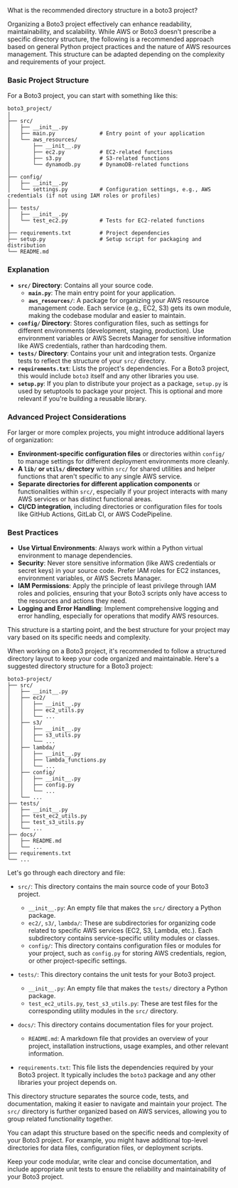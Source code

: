 What is the recommended directory structure in a boto3 project?

Organizing a Boto3 project effectively can enhance readability, maintainability, and scalability. While AWS or Boto3 doesn't prescribe a specific directory structure, the following is a recommended approach based on general Python project practices and the nature of AWS resources management. This structure can be adapted depending on the complexity and requirements of your project.

### Basic Project Structure

For a Boto3 project, you can start with something like this:

```
boto3_project/
│
├── src/
│   ├── __init__.py
│   ├── main.py              # Entry point of your application
│   └── aws_resources/
│       ├── __init__.py
│       ├── ec2.py           # EC2-related functions
│       ├── s3.py            # S3-related functions
│       └── dynamodb.py      # DynamoDB-related functions
│
├── config/
│   ├── __init__.py
│   └── settings.py          # Configuration settings, e.g., AWS credentials (if not using IAM roles or profiles)
│
├── tests/
│   ├── __init__.py
│   └── test_ec2.py          # Tests for EC2-related functions
│
├── requirements.txt         # Project dependencies
├── setup.py                 # Setup script for packaging and distribution
└── README.md
```

### Explanation

- **`src/` Directory**: Contains all your source code.
    - **`main.py`**: The main entry point for your application.
    - **`aws_resources/`**: A package for organizing your AWS resource management code. Each service (e.g., EC2, S3) gets its own module, making the codebase modular and easier to maintain.
- **`config/` Directory**: Stores configuration files, such as settings for different environments (development, staging, production). Use environment variables or AWS Secrets Manager for sensitive information like AWS credentials, rather than hardcoding them.
- **`tests/` Directory**: Contains your unit and integration tests. Organize tests to reflect the structure of your `src/` directory.
- **`requirements.txt`**: Lists the project's dependencies. For a Boto3 project, this would include `boto3` itself and any other libraries you use.
- **`setup.py`**: If you plan to distribute your project as a package, `setup.py` is used by setuptools to package your project. This is optional and more relevant if you're building a reusable library.

### Advanced Project Considerations

For larger or more complex projects, you might introduce additional layers of organization:

- **Environment-specific configuration files** or directories within `config/` to manage settings for different deployment environments more cleanly.
- **A `lib/` or `utils/` directory** within `src/` for shared utilities and helper functions that aren't specific to any single AWS service.
- **Separate directories for different application components** or functionalities within `src/`, especially if your project interacts with many AWS services or has distinct functional areas.
- **CI/CD integration**, including directories or configuration files for tools like GitHub Actions, GitLab CI, or AWS CodePipeline.

### Best Practices

- **Use Virtual Environments**: Always work within a Python virtual environment to manage dependencies.
- **Security**: Never store sensitive information (like AWS credentials or secret keys) in your source code. Prefer IAM roles for EC2 instances, environment variables, or AWS Secrets Manager.
- **IAM Permissions**: Apply the principle of least privilege through IAM roles and policies, ensuring that your Boto3 scripts only have access to the resources and actions they need.
- **Logging and Error Handling**: Implement comprehensive logging and error handling, especially for operations that modify AWS resources.

This structure is a starting point, and the best structure for your project may vary based on its specific needs and complexity.

When working on a Boto3 project, it's recommended to follow a structured directory layout to keep your code organized and maintainable. Here's a suggested directory structure for a Boto3 project:

```
boto3-project/
├── src/
│   ├── __init__.py
│   ├── ec2/
│   │   ├── __init__.py
│   │   ├── ec2_utils.py
│   │   └── ...
│   ├── s3/
│   │   ├── __init__.py
│   │   ├── s3_utils.py
│   │   └── ...
│   ├── lambda/
│   │   ├── __init__.py
│   │   ├── lambda_functions.py
│   │   └── ...
│   ├── config/
│   │   ├── __init__.py
│   │   ├── config.py
│   │   └── ...
│   └── ...
├── tests/
│   ├── __init__.py
│   ├── test_ec2_utils.py
│   ├── test_s3_utils.py
│   └── ...
├── docs/
│   ├── README.md
│   └── ...
├── requirements.txt
└── ...
```

Let's go through each directory and file:

- `src/`: This directory contains the main source code of your Boto3 project.
  - `__init__.py`: An empty file that makes the `src/` directory a Python package.
  - `ec2/`, `s3/`, `lambda/`: These are subdirectories for organizing code related to specific AWS services (EC2, S3, Lambda, etc.). Each subdirectory contains service-specific utility modules or classes.
  - `config/`: This directory contains configuration files or modules for your project, such as `config.py` for storing AWS credentials, region, or other project-specific settings.

- `tests/`: This directory contains the unit tests for your Boto3 project.
  - `__init__.py`: An empty file that makes the `tests/` directory a Python package.
  - `test_ec2_utils.py`, `test_s3_utils.py`: These are test files for the corresponding utility modules in the `src/` directory.

- `docs/`: This directory contains documentation files for your project.
  - `README.md`: A markdown file that provides an overview of your project, installation instructions, usage examples, and other relevant information.

- `requirements.txt`: This file lists the dependencies required by your Boto3 project. It typically includes the `boto3` package and any other libraries your project depends on.

This directory structure separates the source code, tests, and documentation, making it easier to navigate and maintain your project. The `src/` directory is further organized based on AWS services, allowing you to group related functionality together.

You can adapt this structure based on the specific needs and complexity of your Boto3 project. For example, you might have additional top-level directories for data files, configuration files, or deployment scripts.

Keep your code modular, write clear and concise documentation, and include appropriate unit tests to ensure the reliability and maintainability of your Boto3 project.

